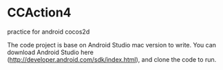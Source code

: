 # CCAction4
practice for android cocos2d

The code project is base on Android Studio mac version to write.
You can download Android Studio here (http://developer.android.com/sdk/index.html),
and clone the code to run.
